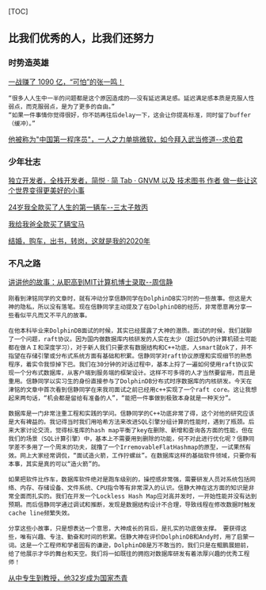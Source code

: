 [TOC]
## 比我们优秀的人，比我们还努力

### 时势造英雄

[一战赚了 1090 亿，“可怕”的张一鸣！](https://mp.weixin.qq.com/s?__biz=MzIyMjQ0MTU0NA==&mid=2247502305&idx=1&sn=2e5c69cffd11f8c9fa2f694d387ab3e1&chksm=e82ff0c6df5879d01af3cda9d31c278410f2aaf176c7cfab77766e532eed0bb4a5a4203fc248&xtrack=1&scene=90&subscene=93&sessionid=1588516506&clicktime=1588517175&enterid=1588517175&ascene=56&devicetype=android-29&version=27000e34&nettype=WIFI&abtest_cookie=AAACAA%3D%3D&lang=zh_CN&exportkey=AagRPDAliDEnurFKMjhsU5w%3D&pass_ticket=hGCz6PMoFIjNVkzpcQTVnk4PrWQ0yR23zk1medUW9bUE4mXqAMMOhdHkoq4iEZeR&wx_header=1)

```
“很多人人生中一半的问题都是这个原因造成的——没有延迟满足感。延迟满足感本质是克服人性弱点，而克服弱点，是为了更多的自由。”
“如果一件事情你觉得很好，你不妨再往后delay一下，这会让你提高标准，同时留了buffer（缓冲）。”
```

[他被称为"中国第一程序员"，一人之力单挑微软，如今拜入武当修道--求伯君](https://mp.weixin.qq.com/s/tJdXP4OghzgURv8TJ9Veyg)
### 少年壮志

[独立开发者，全栈开发者，简悦 · 简 Tab · GNVM 以及 技术图书 作者 做一些让这个世界变得更美好的小事](https://kenshin.wang/)

[24岁我全款买了人生的第一辆车--三太子敖丙](https://mp.weixin.qq.com/s/aK6ASJO6G1q4mY3TUShCqQ)

[我给我爸全款买了辆宝马](https://mp.weixin.qq.com/s/7LwrP94ddW805DvaQMuzTQ)

[结婚，购车，出书，转岗，这就是我的2020年](https://mp.weixin.qq.com/s/J_N8pLh8EnisC8fgOr4cVw)

### 不凡之路

[讲讲他的故事：从职高到MIT计算机博士录取--周信静](https://zhuanlan.zhihu.com/p/360390223?utm_source=com.yinxiang&utm_medium=social&utm_oi=1181121935944245249)

```
刚看到津铭同学的文章时，就有冲动分享信静同学在DolphinDB实习时的一些故事。但这是大神的隐私，所以没有落笔。现在信静同学主动提及了在DolphinDB的经历，非常愿意再分享一些看似平凡而又不平凡的故事。

在他本科毕业来DolphinDB面试的时候，其实已经展露了大神的潜质。面试的时候，我们就聊了一个问题，raft协议。因为国内做数据库内核研发的人实在太少（超过50%的计算机硕士可能都在做ＡＩ和深度学习），对于新人我们只要求有数据结构和C++功底，人smart就ok了，并不指望在存储引擎或分布式系统方面有基础和积累。信静同学对raft协议原理和实现细节的熟悉程序，着实令我惊掉下巴。我们在30分钟的对话过程中，基本上捋了一遍如何使用raft协议实现一个分布式数据库，从客户端到服务端的框架设计。这样不可多得的人才当然要留用，而且是重用。信静同学以实习生的身份直接参与了DolphinDB分布式时序数据库的内核研发。今天在津铭的文章中首次看到信静同学在来我司面试之前已经用c++实现了一个raft core。这让我想起来两句话，“机会都是留给有准备的人”，“能把一件事做到极致本身就是一种天分”。

数据库是一门非常注重工程和实践的学问。信静同学的C++功底非常了得，这个对他的研究应该是大有裨益的。我记得当时我们用哈希方法来改进SQL引擎分组计算的性能时，遇到了瓶颈。后来大家讨论交流，觉得标准库的hash map平衡了key在删除、新增和查询各方面的性能，但在我们的场景（SQL计算引擎）中，基本上不需要用到删除的功能，何不对此进行优化呢？信静同学差不多用了一个周末的功夫，就撸了一个IrremovableFlatHashmap的原型，一试果然有效。网上大家经常调侃，“面试造火箭，工作拧螺丝”。在数据库这样的基础软件领域，只要你有本事，其实是真的可以“造火箭”的。

如果把软件比作车，数据库软件绝对是跑车级别的，操控感非常强，需要研发人员对系统包括网络、内存、存储设备、文件系统、CPU指令等有非常深入的认识。信静大神在这方面的知识是非常全面而扎实的。我们在开发一个Lockless Hash Map应对高并发时，一开始性能并没有达到预期。而后信静同学通过调试和推断，发现是数据结构设计不合理，导致线程在修改数据时触发cache line频繁失效。

分享这些小故事，只是想表达一个意思，大神成长的背后，是扎实的功底做支撑。　要获得这些，唯有兴趣、专注、勤奋和时间的积累。信静大神在评价DolphinDB和Andy时，用了启蒙一词。这是一个工程师和学者固有的谦逊，DolphinDB是万不敢当的，我们只是在鲲鹏展翅前，给了他展示才华的舞台和天空。我们将一如既往的拥抱对数据库研发有着浓厚兴趣的优秀工程师！
```

[从中专生到教授，他32岁成为国家杰青](https://mp.weixin.qq.com/s/Q39cndhs0cxxh3odXq2tzg)
